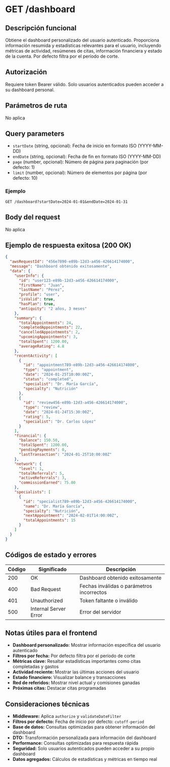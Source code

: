 # GET /dashboard

## Descripción funcional

Obtiene el dashboard personalizado del usuario autenticado. Proporciona información resumida y estadísticas relevantes para el usuario, incluyendo métricas de actividad, resúmenes de citas, información financiera y estado de la cuenta. Por defecto filtra por el período de corte.

## Autorización

Requiere token Bearer válido. Solo usuarios autenticados pueden acceder a su dashboard personal.

## Parámetros de ruta

No aplica

## Query parameters

- `startDate` (string, opcional): Fecha de inicio en formato ISO (YYYY-MM-DD)
- `endDate` (string, opcional): Fecha de fin en formato ISO (YYYY-MM-DD)
- `page` (number, opcional): Número de página para paginación (por defecto: 1)
- `limit` (number, opcional): Número de elementos por página (por defecto: 10)

### Ejemplo
```
GET /dashboard?startDate=2024-01-01&endDate=2024-01-31
```

## Body del request

No aplica

## Ejemplo de respuesta exitosa (200 OK)

```json
{
  "awsRequestId": "456e7890-e89b-12d3-a456-426614174000",
  "message": "Dashboard obtenido exitosamente",
  "data": {
    "userInfo": {
      "id": "user123-e89b-12d3-a456-426614174000",
      "firstName": "Juan",
      "lastName": "Pérez",
      "profile": "user",
      "isValid": true,
      "hasPlan": true,
      "antiquity": "2 años, 3 meses"
    },
    "summary": {
      "totalAppointments": 24,
      "completedAppointments": 22,
      "cancelledAppointments": 2,
      "upcomingAppointments": 3,
      "totalSpent": 1200.00,
      "averageRating": 4.8
    },
    "recentActivity": [
      {
        "id": "appointment789-e89b-12d3-a456-426614174000",
        "type": "appointment",
        "date": "2024-01-25T10:00:00Z",
        "status": "completed",
        "specialist": "Dr. María García",
        "specialty": "Nutrición"
      },
      {
        "id": "review456-e89b-12d3-a456-426614174000",
        "type": "review",
        "date": "2024-01-24T15:30:00Z",
        "rating": 5,
        "specialist": "Dr. Carlos López"
      }
    ],
    "financial": {
      "balance": 150.50,
      "totalSpent": 1200.00,
      "pendingPayments": 0,
      "lastTransaction": "2024-01-25T10:00:00Z"
    },
    "network": {
      "level": 1,
      "totalReferrals": 5,
      "activeReferrals": 3,
      "commissionEarned": 75.00
    },
    "specialists": [
      {
        "id": "specialist789-e89b-12d3-a456-426614174000",
        "name": "Dr. María García",
        "specialty": "Nutrición",
        "nextAppointment": "2024-02-01T14:00:00Z",
        "totalAppointments": 15
      }
    ]
  }
}
```

## Códigos de estado y errores

| Código | Significado           | Descripción                      |
| ------ | --------------------- | -------------------------------- |
| 200    | OK                    | Dashboard obtenido exitosamente  |
| 400    | Bad Request           | Fechas inválidas o parámetros incorrectos |
| 401    | Unauthorized          | Token faltante o inválido        |
| 500    | Internal Server Error | Error del servidor               |

## Notas útiles para el frontend

- **Dashboard personalizado:** Mostrar información específica del usuario autenticado
- **Filtros por fecha:** Por defecto filtra por el período de corte
- **Métricas clave:** Resaltar estadísticas importantes como citas completadas y gastos
- **Actividad reciente:** Mostrar las últimas acciones del usuario
- **Estado financiero:** Visualizar balance y transacciones
- **Red de referidos:** Mostrar nivel actual y comisiones ganadas
- **Próximas citas:** Destacar citas programadas

## Consideraciones técnicas

- **Middleware:** Aplica `authorize` y `validateDateFilter`
- **Filtros por defecto:** Fecha de inicio por defecto: `cutoff-period`
- **Base de datos:** Consultas optimizadas para obtener información del dashboard
- **DTO:** Transformación personalizada para información del dashboard
- **Performance:** Consultas optimizadas para respuesta rápida
- **Seguridad:** Solo usuarios autenticados pueden acceder a su propio dashboard
- **Datos agregados:** Cálculos de estadísticas y métricas en tiempo real
